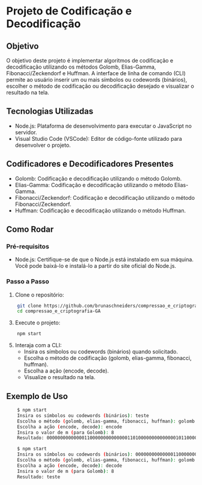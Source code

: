 # Projeto de Codificação e Decodificação

## Objetivo

O objetivo deste projeto é implementar algoritmos de codificação e decodificação utilizando os métodos Golomb, Elias-Gamma, Fibonacci/Zeckendorf e Huffman. A interface de linha de comando (CLI) permite ao usuário inserir um ou mais símbolos ou codewords (binários), escolher o método de codificação ou decodificação desejado e visualizar o resultado na tela.

## Tecnologias Utilizadas

- Node.js: Plataforma de desenvolvimento para executar o JavaScript no servidor.
- Visual Studio Code (VSCode): Editor de código-fonte utilizado para desenvolver o projeto.

## Codificadores e Decodificadores Presentes

- Golomb: Codificação e decodificação utilizando o método Golomb.
- Elias-Gamma: Codificação e decodificação utilizando o método Elias-Gamma.
- Fibonacci/Zeckendorf: Codificação e decodificação utilizando o método Fibonacci/Zeckendorf.
- Huffman: Codificação e decodificação utilizando o método Huffman.

## Como Rodar

### Pré-requisitos

- Node.js: Certifique-se de que o Node.js está instalado em sua máquina. Você pode baixá-lo e instalá-lo a partir do site oficial do Node.js.

### Passo a Passo

1. Clone o repositório:

```bash
    git clone https://github.com/brunaschneiders/compressao_e_criptografia-GA.git
    cd compressao_e_criptografia-GA
```

3. Execute o projeto:

```bash
    npm start
```

5. Interaja com a CLI:
   - Insira os símbolos ou codewords (binários) quando solicitado.
   - Escolha o método de codificação (golomb, elias-gamma, fibonacci, huffman).
   - Escolha a ação (encode, decode).
   - Visualize o resultado na tela.

## Exemplo de Uso

```bash
    $ npm start
    Insira os símbolos ou codewords (binários): teste
    Escolha o método (golomb, elias-gamma, fibonacci, huffman): golomb
    Escolha a ação (encode, decode): encode
    Insira o valor de m (para Golomb): 8
    Resultado: 00000000000000110000000000000011010000000000000010110000000000000011000000000000001101

    $ npm start
    Insira os símbolos ou codewords (binários): 00000000000000110000000000000011010000000000000010110000000000000011000000000000001101
    Escolha o método (golomb, elias-gamma, fibonacci, huffman): golomb
    Escolha a ação (encode, decode): decode
    Insira o valor de m (para Golomb): 8
    Resultado: teste
```
